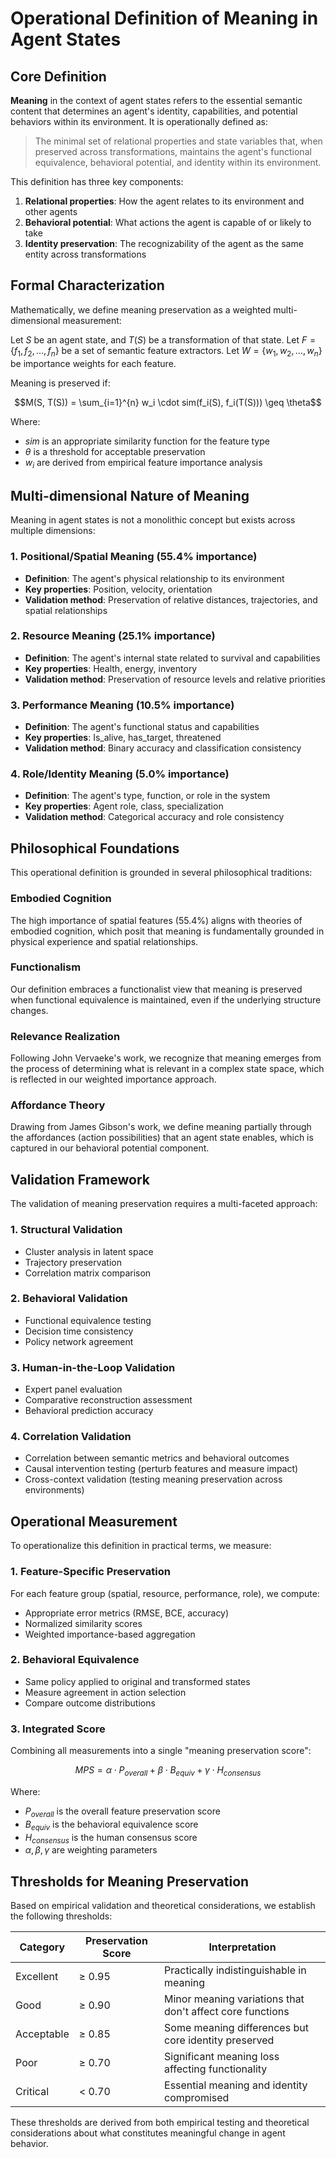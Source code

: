 # Operational Definition of Meaning in Agent States

## Core Definition

**Meaning** in the context of agent states refers to the essential semantic content that determines an agent's identity, capabilities, and potential behaviors within its environment. It is operationally defined as:

> The minimal set of relational properties and state variables that, when preserved across transformations, maintains the agent's functional equivalence, behavioral potential, and identity within its environment.

This definition has three key components:

1. **Relational properties**: How the agent relates to its environment and other agents
2. **Behavioral potential**: What actions the agent is capable of or likely to take
3. **Identity preservation**: The recognizability of the agent as the same entity across transformations

## Formal Characterization

Mathematically, we define meaning preservation as a weighted multi-dimensional measurement:

Let $S$ be an agent state, and $T(S)$ be a transformation of that state.
Let $F = \{f_1, f_2, ..., f_n\}$ be a set of semantic feature extractors.
Let $W = \{w_1, w_2, ..., w_n\}$ be importance weights for each feature.

Meaning is preserved if:

$$M(S, T(S)) = \sum_{i=1}^{n} w_i \cdot sim(f_i(S), f_i(T(S))) \geq \theta$$

Where:
- $sim$ is an appropriate similarity function for the feature type
- $\theta$ is a threshold for acceptable preservation
- $w_i$ are derived from empirical feature importance analysis

## Multi-dimensional Nature of Meaning

Meaning in agent states is not a monolithic concept but exists across multiple dimensions:

### 1. Positional/Spatial Meaning (55.4% importance)
- **Definition**: The agent's physical relationship to its environment
- **Key properties**: Position, velocity, orientation
- **Validation method**: Preservation of relative distances, trajectories, and spatial relationships

### 2. Resource Meaning (25.1% importance)
- **Definition**: The agent's internal state related to survival and capabilities
- **Key properties**: Health, energy, inventory
- **Validation method**: Preservation of resource levels and relative priorities

### 3. Performance Meaning (10.5% importance)
- **Definition**: The agent's functional status and capabilities
- **Key properties**: Is_alive, has_target, threatened
- **Validation method**: Binary accuracy and classification consistency

### 4. Role/Identity Meaning (5.0% importance)
- **Definition**: The agent's type, function, or role in the system
- **Key properties**: Agent role, class, specialization
- **Validation method**: Categorical accuracy and role consistency

## Philosophical Foundations

This operational definition is grounded in several philosophical traditions:

### Embodied Cognition
The high importance of spatial features (55.4%) aligns with theories of embodied cognition, which posit that meaning is fundamentally grounded in physical experience and spatial relationships.

### Functionalism
Our definition embraces a functionalist view that meaning is preserved when functional equivalence is maintained, even if the underlying structure changes.

### Relevance Realization
Following John Vervaeke's work, we recognize that meaning emerges from the process of determining what is relevant in a complex state space, which is reflected in our weighted importance approach.

### Affordance Theory
Drawing from James Gibson's work, we define meaning partially through the affordances (action possibilities) that an agent state enables, which is captured in our behavioral potential component.

## Validation Framework

The validation of meaning preservation requires a multi-faceted approach:

### 1. Structural Validation
- Cluster analysis in latent space
- Trajectory preservation
- Correlation matrix comparison

### 2. Behavioral Validation
- Functional equivalence testing
- Decision time consistency
- Policy network agreement

### 3. Human-in-the-Loop Validation
- Expert panel evaluation
- Comparative reconstruction assessment
- Behavioral prediction accuracy

### 4. Correlation Validation
- Correlation between semantic metrics and behavioral outcomes
- Causal intervention testing (perturb features and measure impact)
- Cross-context validation (testing meaning preservation across environments)

## Operational Measurement

To operationalize this definition in practical terms, we measure:

### 1. Feature-Specific Preservation
For each feature group (spatial, resource, performance, role), we compute:
- Appropriate error metrics (RMSE, BCE, accuracy)
- Normalized similarity scores
- Weighted importance-based aggregation

### 2. Behavioral Equivalence
- Same policy applied to original and transformed states
- Measure agreement in action selection
- Compare outcome distributions

### 3. Integrated Score
Combining all measurements into a single "meaning preservation score":

$$MPS = \alpha \cdot P_{overall} + \beta \cdot B_{equiv} + \gamma \cdot H_{consensus}$$

Where:
- $P_{overall}$ is the overall feature preservation score
- $B_{equiv}$ is the behavioral equivalence score
- $H_{consensus}$ is the human consensus score
- $\alpha, \beta, \gamma$ are weighting parameters

## Thresholds for Meaning Preservation

Based on empirical validation and theoretical considerations, we establish the following thresholds:

| Category | Preservation Score | Interpretation |
|----------|-------------------|----------------|
| Excellent | ≥ 0.95 | Practically indistinguishable in meaning |
| Good | ≥ 0.90 | Minor meaning variations that don't affect core functions |
| Acceptable | ≥ 0.85 | Some meaning differences but core identity preserved |
| Poor | ≥ 0.70 | Significant meaning loss affecting functionality |
| Critical | < 0.70 | Essential meaning and identity compromised |

These thresholds are derived from both empirical testing and theoretical considerations about what constitutes meaningful change in agent behavior. 